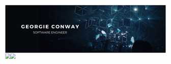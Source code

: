 <img src="georgie conway (1).png">
<div style="display: flex">
<img src="https://img.shields.io/badge/HTML5-179aa7"/>
<img src="https://img.shields.io/badge/JavaScript-179aa7"/>
</div>
<!--
**dopeantelope/dopeantelope** is a ✨ _special_ ✨ repository because its `README.md` (this file) appears on your GitHub profile.

Here are some ideas to get you started:

- 🔭 I’m currently working on ...
- 🌱 I’m currently learning ...
- 👯 I’m looking to collaborate on ...
- 🤔 I’m looking for help with ...
- 💬 Ask me about ...
- 📫 How to reach me: ...
- 😄 Pronouns: ...
- ⚡ Fun fact: ...
-->
